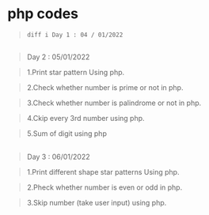 # php codes

> ```diff i Day 1 : 04 / 01/2022 ```





##
>Day 2 : 05/01/2022

>1.Print star pattern Using php.

>2.Check whether number is prime or not in php.

>3.Check whether number is palindrome or not in php.

>4.Ckip every 3rd number using php.

>5.Sum of digit using php

##


>Day 3 : 06/01/2022

>1.Print different shape star patterns Using php.

>2.Pheck whether number is  even or odd in php.

>3.Skip number (take user input) using php.

#


